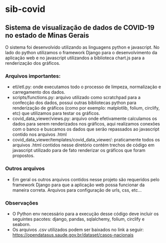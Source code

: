 # sib-covid
## Sistema de visualização de dados de COVID-19 no estado de Minas Gerais

O sistema foi desenvolvido utilizando as linguagens python e javascript. No lado do python utilizamos o framework Django para o desenvolvimento da aplicação web e no javascript utilizandos a biblioteca chart.js para a renderização dos gráficos.


### Arquivos importantes:
- etl/etl.py: onde executamos todo o processo de limpeza, normalização e carregamento dos dados.
- scripts/functions.py: arquivo utilizado como scratchpad para a confecção dos dados, possui outras bibliotecas python para renderização de gráficos (como por exemplo: matplotlib, folium, circlify, etc) que utilizamos para testar os gráficos.
- covid_data_viewer/views.py: arquivo onde efetivamente calculamos os dados para serem renderizados nos gráficos, aqui realizamos conexões com o banco e buscamos os dados que serão repassados ao javascript contido nos arquivos .html
- covid_data_viewer/templates/covid_data_viewer/: praticamente todos os arquivos .html contidos nesse diretório contém trechos de código em javascript utilizado para de fato renderizar os gráficos que foram propostos.

### Outros arquivos
- Em geral os outros arquivos contidos nesse projeto são requeridos pelo framework Django para que a aplicação web possa funcionar da maneira correta. Arquivos para configuração de urls, css, etc...

### Observações
- O Python env necessário para a execução desse código deve incluir os seguintes pacotes: django, pandas, sqlalchemy, folium, circlify e seaborn.
- Os arquivos .csv utilizados podem ser baixados no link a seguir: https://opendatasus.saude.gov.br/dataset/casos-nacionais
